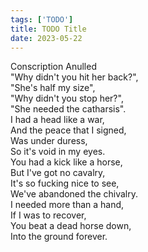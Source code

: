 ```yaml
---
tags: ['TODO']
title: TODO Title
date: 2023-05-22
---
```


Conscription Anulled  
"Why didn't you hit her back?",  
"She's half my size",  
"Why didn't you stop her?",  
"She needed the catharsis".  
I had a head like a war,  
And the peace that I signed,  
Was under duress,  
So it's void in my eyes.  
You had a kick like a horse,  
But I've got no cavalry,  
It's so fucking nice to see,  
We've abandoned the chivalry.  
I needed more than a hand,  
If I was to recover,  
You beat a dead horse down,  
Into the ground forever.  
